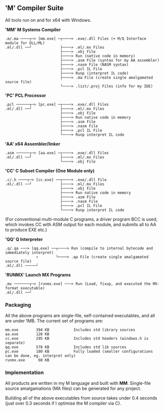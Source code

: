 ## 'M' Compiler Suite

All tools run on and for x64 with Windows.

**'MM' M Systems Compiler**
````
.m/.ma ────┬─> [mm.exe] ─┬────> .exe/.dll Files (+ M/Q Interface module for DLL/ML)
.ml/.dll ──┘             ├────> .ml/.mx Files
                         ├────> .obj File
                         ├────> Run (native code in memory)
                         ├────> .asm File (syntax for my AA assembler)
                         ├────> .nasm File (NASM syntax)
                         ├────> .pcl IL File
                         ├────> Runp (interpret IL code)
                         ├────> .ma File (create single amalgamated source file)
                         └────> .list/.proj Files (info for my IDE)
````
**'PC' PCL Processor**
````
.pcl ──────┬─> [pc.exe] ─┬────> .exe/.dll Files
.ml/.dll ──┘             ├────> .ml/.mx Files
                         ├────> .obj File
                         ├────> Run native code in memory
                         ├────> .asm File
                         ├────> .nasm File
                         ├────> .pcl IL File
                         └────> Runp interpret IL code                      
````
**'AA' x64 Assembler/linker**
````
.asm ──────┬─> [aa.exe] ─┬────> .exe/.dll Files
.ml/.dll ──┘             ├────> .ml/.mx Files
                         └────> .obj File
````
**'CC' C Subset Compiler (One Module only)**
````
.c/.h ────┬─> [cc.exe] ──┬────> .exe/.dll File
.ml/.dll ──┘             ├────> .ml/.mx Files
                         ├────> .obj File
                         ├────> Run native code in memory
                         ├────> .asm File
                         ├────> .nasm File
                         ├────> .pcl IL File
                         └────> Runp interpret IL code
````
(For conventional multi-module C programs, a driver program BCC is used, which invokes CC with ASM output for each module, and submits all to AA to produce EXE etc.)

**'QQ' Q Interpreter**
````
.q/.qa ───> [qq.exe] ──┬────> Run (compile to internal bytecode and immediately interpret)
              ↑	       └────> .qa File (create single amalgamated source file)
.ml/.dll ─────┘ 

````
**'RUNMX' Launch MX Programs**
````
.mx ───────┬─> [runmx.exe] ───> Run (Load, fixup, and executed the MX-format executable)
.ml/.dll ──┘
 ````

### Packaging

All the above programs are single-file, self-contained executables, and all are under 1MB. The current set of programs are:
````
mm.exe        394 KB           Includes std library sources
aa.exe        120 KB
cc.exe        295 KB           Includes std headers (windows.h is separate)
qq.exe        578 KB           Includes std lib sources
pc.exe        180 KB           Fully loaded (smaller configurations can be done, eg. interpret only)
runmx.exe      60 KB
````

### Implementation

All products are written in my M language and built with **MM**. Single-file source amalgamations (MA files) can be generated for any project.

Building all of the above executables from source takes under 0.4 seconds (just over 0.3 seconds if I optimise the M compiler via C).

